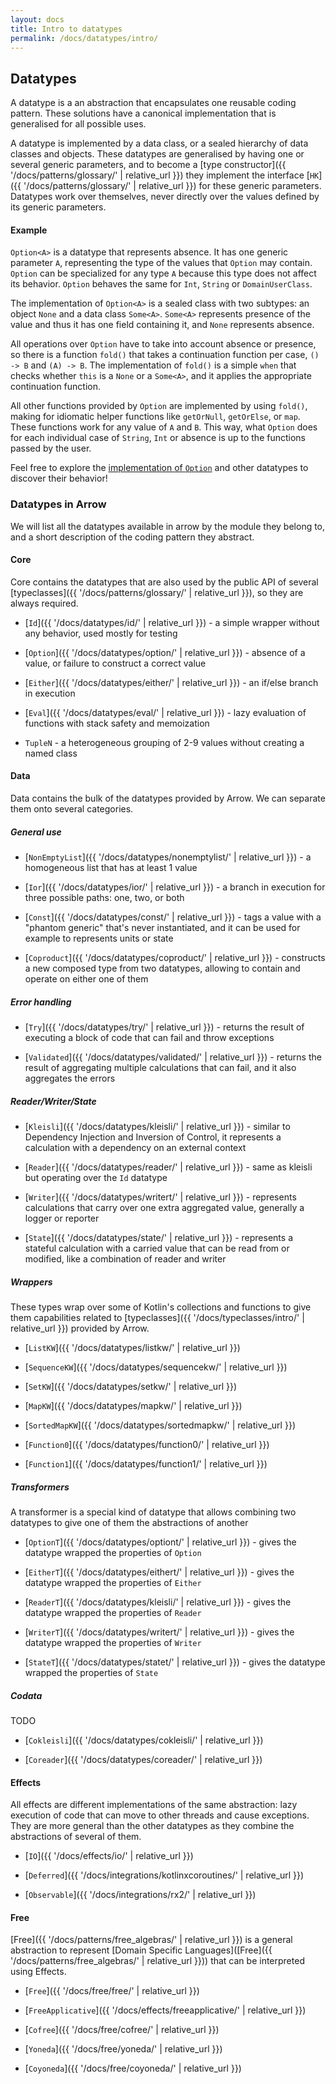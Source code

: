 ```yaml
---
layout: docs
title: Intro to datatypes
permalink: /docs/datatypes/intro/
---
```


## Datatypes

A datatype is a an abstraction that encapsulates one reusable coding pattern.
These solutions have a canonical implementation that is generalised for all possible uses.

A datatype is implemented by a data class, or a sealed hierarchy of data classes and objects.
These datatypes are generalised by having one or several generic parameters,
and to become a [type constructor]({{ '/docs/patterns/glossary/' | relative_url }}) they implement the interface [`HK`]({{ '/docs/patterns/glossary/' | relative_url }}) for these generic parameters.
Datatypes work over themselves, never directly over the values defined by its generic parameters.

#### Example

`Option<A>` is a datatype that represents absence.
It has one generic parameter `A`, representing the type of the values that `Option` may contain.
`Option` can be specialized for any type `A` because this type does not affect its behavior.
`Option` behaves the same for `Int`, `String` or `DomainUserClass`.

The implementation of `Option<A>` is a sealed class with two subtypes: an object `None` and a data class `Some<A>`.
`Some<A>` represents presence of the value and thus it has one field containing it, and `None` represents absence.

All operations over `Option` have to take into account absence or presence,
so there is a function `fold()` that takes a continuation function per case, `() -> B` and `(A) -> B`.
The implementation of `fold()` is a simple `when` that checks whether `this` is a `None` or a `Some<A>`, and it applies the appropriate continuation function.

All other functions provided by `Option` are implemented by using `fold()`, making for idiomatic helper functions like `getOrNull`, `getOrElse`, or `map`. These functions work for any value of `A` and `B`. This way, what `Option` does for each individual case of `String`, `Int` or absence is up to the functions passed by the user.

Feel free to explore the [implementation of `Option`](https://github.com/arrow-kt/arrow/blob/master/arrow-core/src/main/kotlin/arrow/core/Option.kt) and other datatypes to discover their behavior!

### Datatypes in Arrow

We will list all the datatypes available in arrow by the module they belong to, and a short description of the coding pattern they abstract.

#### Core

Core contains the datatypes that are also used by the public API of several [typeclasses]({{ '/docs/patterns/glossary/' | relative_url }}),
so they are always required.

- [`Id`]({{ '/docs/datatypes/id/' | relative_url }}) - a simple wrapper without any behavior, used mostly for testing

- [`Option`]({{ '/docs/datatypes/option/' | relative_url }}) - absence of a value, or failure to construct a correct value

- [`Either`]({{ '/docs/datatypes/either/' | relative_url }}) - an if/else branch in execution

- [`Eval`]({{ '/docs/datatypes/eval/' | relative_url }}) - lazy evaluation of functions with stack safety and memoization

- `TupleN` - a heterogeneous grouping of 2-9 values without creating a named class

#### Data

Data contains the bulk of the datatypes provided by Arrow. We can separate them onto several categories.

##### General use

- [`NonEmptyList`]({{ '/docs/datatypes/nonemptylist/' | relative_url }}) - a homogeneous list that has at least 1 value

- [`Ior`]({{ '/docs/datatypes/ior/' | relative_url }}) - a branch in execution for three possible paths: one, two, or both

- [`Const`]({{ '/docs/datatypes/const/' | relative_url }}) - tags a value with a "phantom generic" that's never instantiated, and it can be used for example to represents units or state

- [`Coproduct`]({{ '/docs/datatypes/coproduct/' | relative_url }}) - constructs a new composed type from two datatypes, allowing to contain and operate on either one of them

##### Error handling

- [`Try`]({{ '/docs/datatypes/try/' | relative_url }}) - returns the result of executing a block of code that can fail and throw exceptions

- [`Validated`]({{ '/docs/datatypes/validated/' | relative_url }}) - returns the result of aggregating multiple calculations that can fail, and it also aggregates the errors

##### Reader/Writer/State

- [`Kleisli`]({{ '/docs/datatypes/kleisli/' | relative_url }}) - similar to Dependency Injection and Inversion of Control, it represents a calculation with a dependency on an external context

- [`Reader`]({{ '/docs/datatypes/reader/' | relative_url }}) - same as kleisli but operating over the `Id` datatype

- [`Writer`]({{ '/docs/datatypes/writert/' | relative_url }}) - represents calculations that carry over one extra aggregated value, generally a logger or reporter

- [`State`]({{ '/docs/datatypes/state/' | relative_url }}) - represents a stateful calculation with a carried value that can be read from or modified, like a combination of reader and writer

##### Wrappers

These types wrap over some of Kotlin's collections and functions to give them capabilities related to [typeclasses]({{ '/docs/typeclasses/intro/' | relative_url }}) provided by Arrow.

- [`ListKW`]({{ '/docs/datatypes/listkw/' | relative_url }})

- [`SequenceKW`]({{ '/docs/datatypes/sequencekw/' | relative_url }})

- [`SetKW`]({{ '/docs/datatypes/setkw/' | relative_url }})

- [`MapKW`]({{ '/docs/datatypes/mapkw/' | relative_url }}) 

- [`SortedMapKW`]({{ '/docs/datatypes/sortedmapkw/' | relative_url }})

- [`Function0`]({{ '/docs/datatypes/function0/' | relative_url }})

- [`Function1`]({{ '/docs/datatypes/function1/' | relative_url }})

##### Transformers

A transformer is a special kind of datatype that allows combining two datatypes to give one of them the abstractions of another

- [`OptionT`]({{ '/docs/datatypes/optiont/' | relative_url }}) - gives the datatype wrapped the properties of `Option`

- [`EitherT`]({{ '/docs/datatypes/eithert/' | relative_url }}) - gives the datatype wrapped the properties of `Either`

- [`ReaderT`]({{ '/docs/datatypes/kleisli/' | relative_url }}) - gives the datatype wrapped the properties of `Reader`

- [`WriterT`]({{ '/docs/datatypes/writert/' | relative_url }}) - gives the datatype wrapped the properties of `Writer`

- [`StateT`]({{ '/docs/datatypes/statet/' | relative_url }}) - gives the datatype wrapped the properties of `State`


##### Codata

TODO

- [`Cokleisli`]({{ '/docs/datatypes/cokleisli/' | relative_url }})

- [`Coreader`]({{ '/docs/datatypes/coreader/' | relative_url }})

#### Effects

All effects are different implementations of the same abstraction: lazy execution of code that can move to other threads and cause exceptions. 
They are more general than the other datatypes as they combine the abstractions of several of them.

- [`IO`]({{ '/docs/effects/io/' | relative_url }})

- [`Deferred`]({{ '/docs/integrations/kotlinxcoroutines/' | relative_url }})

- [`Observable`]({{ '/docs/integrations/rx2/' | relative_url }})

#### Free

[Free]({{ '/docs/patterns/free_algebras/' | relative_url }}) is a general abstraction to represent [Domain Specific Languages]([Free]({{ '/docs/patterns/free_algebras/' | relative_url }})) that can be interpreted using Effects.

- [`Free`]({{ '/docs/free/free/' | relative_url }})

- [`FreeApplicative`]({{ '/docs/effects/freeapplicative/' | relative_url }})

- [`Cofree`]({{ '/docs/free/cofree/' | relative_url }})

- [`Yoneda`]({{ '/docs/free/yoneda/' | relative_url }})

- [`Coyoneda`]({{ '/docs/free/coyoneda/' | relative_url }})
